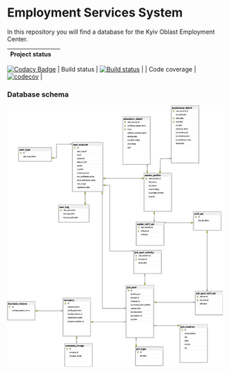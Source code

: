 # Employment Services System
In this repository you will find a database for the Kyiv Oblast Employment Center.

|   Project status|  |
| ------------- |:-------------|
[![Codacy Badge](https://api.codacy.com/project/badge/Grade/086c768df87c4826bb13551d5b7bb906)](https://www.codacy.com/app/roman-bessmertnyi/Employment-Services-System?utm_source=github.com&utm_medium=referral&utm_content=roman-bessmertnyi/Employment-Services-System&utm_campaign=badger)
| Build status  | [![Build status](https://ci.appveyor.com/api/projects/status/0u66qov4eqq5f9tt?svg=true)](https://ci.appveyor.com/project/roman-bessmertnyi/employment-services-system) |
| Code coverage | [![codecov](https://codecov.io/gh/roman-bessmertnyi/Employment-Services-System/branch/master/graph/badge.svg)](https://codecov.io/gh/roman-bessmertnyi/Employment-Services-System)      |

### Database schema

![Image](https://github.com/roman-bessmertnyi/Employment-Services-System/blob/master/Content/png/Database_data_model.png?raw=true)